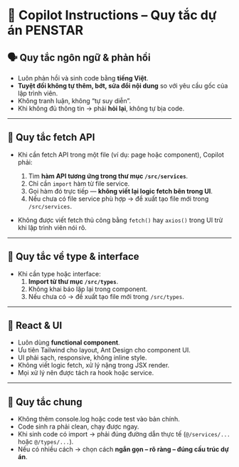 # 🧠 Copilot Instructions – Quy tắc dự án PENSTAR

## 🗣️ Quy tắc ngôn ngữ & phản hồi

- Luôn phản hồi và sinh code bằng **tiếng Việt**.
- **Tuyệt đối không tự thêm, bớt, sửa đổi nội dung** so với yêu cầu gốc của lập trình viên.
- Không tranh luận, không “tự suy diễn”.
- Khi không đủ thông tin → phải **hỏi lại**, không tự bịa code.

---

## 🧭 Quy tắc fetch API

- Khi cần fetch API trong một file (ví dụ: page hoặc component), Copilot phải:

  1. Tìm **hàm API tương ứng trong thư mục `/src/services`**.
  2. Chỉ cần `import` hàm từ file service.
  3. Gọi hàm đó trực tiếp — **không viết lại logic fetch bên trong UI**.
  4. Nếu chưa có file service phù hợp → đề xuất tạo file mới trong `/src/services`.

- Không được viết fetch thủ công bằng `fetch()` hay `axios()` trong UI trừ khi lập trình viên nói rõ.

---

## 🧾 Quy tắc về type & interface

- Khi cần type hoặc interface:
  1. **Import từ thư mục `/src/types`**.
  2. Không khai báo lặp lại trong component.
  3. Nếu chưa có → đề xuất tạo file mới trong `/src/types`.

---

## 🧰 React & UI

- Luôn dùng **functional component**.
- Ưu tiên Tailwind cho layout, Ant Design cho component UI.
- UI phải sạch, responsive, không inline style.
- Không viết logic fetch, xử lý nặng trong JSX render.
- Mọi xử lý nên được tách ra hook hoặc service.

---

## 🧪 Quy tắc chung

- Không thêm console.log hoặc code test vào bản chính.
- Code sinh ra phải clean, chạy được ngay.
- Khi sinh code có import → phải đúng đường dẫn thực tế (`@/services/...` hoặc `@/types/...`).
- Nếu có nhiều cách → chọn cách **ngắn gọn – rõ ràng – đúng cấu trúc dự án**.

